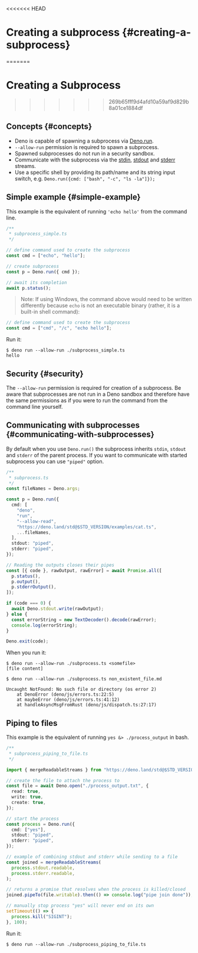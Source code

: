 <<<<<<< HEAD
# Creating a subprocess {#creating-a-subprocess}
=======
# Creating a Subprocess
>>>>>>> 269b65fff9d4afd10a59af9d829b8a01ce1884df

## Concepts {#concepts}

- Deno is capable of spawning a subprocess via [Deno.run](/api?s=Deno.run).
- `--allow-run` permission is required to spawn a subprocess.
- Spawned subprocesses do not run in a security sandbox.
- Communicate with the subprocess via the [stdin](/api?s=Deno.stdin),
  [stdout](/api?s=Deno.stdout) and [stderr](/api?s=Deno.stderr) streams.
- Use a specific shell by providing its path/name and its string input switch,
  e.g. `Deno.run({cmd: ["bash", "-c", "ls -la"]});`

## Simple example {#simple-example}

This example is the equivalent of running `'echo hello'` from the command line.

```ts
/**
 * subprocess_simple.ts
 */

// define command used to create the subprocess
const cmd = ["echo", "hello"];

// create subprocess
const p = Deno.run({ cmd });

// await its completion
await p.status();
```

> Note: If using Windows, the command above would need to be written differently
> because `echo` is not an executable binary (rather, it is a built-in shell
> command):

```ts
// define command used to create the subprocess
const cmd = ["cmd", "/c", "echo hello"];
```

Run it:

```shell
$ deno run --allow-run ./subprocess_simple.ts
hello
```

## Security {#security}

The `--allow-run` permission is required for creation of a subprocess. Be aware
that subprocesses are not run in a Deno sandbox and therefore have the same
permissions as if you were to run the command from the command line yourself.

## Communicating with subprocesses {#communicating-with-subprocesses}

By default when you use `Deno.run()` the subprocess inherits `stdin`, `stdout`
and `stderr` of the parent process. If you want to communicate with started
subprocess you can use `"piped"` option.

```ts
/**
 * subprocess.ts
 */
const fileNames = Deno.args;

const p = Deno.run({
  cmd: [
    "deno",
    "run",
    "--allow-read",
    "https://deno.land/std@$STD_VERSION/examples/cat.ts",
    ...fileNames,
  ],
  stdout: "piped",
  stderr: "piped",
});

// Reading the outputs closes their pipes
const [{ code }, rawOutput, rawError] = await Promise.all([
  p.status(),
  p.output(),
  p.stderrOutput(),
]);

if (code === 0) {
  await Deno.stdout.write(rawOutput);
} else {
  const errorString = new TextDecoder().decode(rawError);
  console.log(errorString);
}

Deno.exit(code);
```

When you run it:

```shell
$ deno run --allow-run ./subprocess.ts <somefile>
[file content]

$ deno run --allow-run ./subprocess.ts non_existent_file.md

Uncaught NotFound: No such file or directory (os error 2)
    at DenoError (deno/js/errors.ts:22:5)
    at maybeError (deno/js/errors.ts:41:12)
    at handleAsyncMsgFromRust (deno/js/dispatch.ts:27:17)
```

## Piping to files

This example is the equivalent of running `yes &> ./process_output` in bash.

```ts
/**
 * subprocess_piping_to_file.ts
 */

import { mergeReadableStreams } from "https://deno.land/std@$STD_VERSION/streams/merge_readable_streams.ts";

// create the file to attach the process to
const file = await Deno.open("./process_output.txt", {
  read: true,
  write: true,
  create: true,
});

// start the process
const process = Deno.run({
  cmd: ["yes"],
  stdout: "piped",
  stderr: "piped",
});

// example of combining stdout and stderr while sending to a file
const joined = mergeReadableStreams(
  process.stdout.readable,
  process.stderr.readable,
);

// returns a promise that resolves when the process is killed/closed
joined.pipeTo(file.writable).then(() => console.log("pipe join done"));

// manually stop process "yes" will never end on its own
setTimeout(() => {
  process.kill("SIGINT");
}, 100);
```

Run it:

```shell
$ deno run --allow-run ./subprocess_piping_to_file.ts
```
